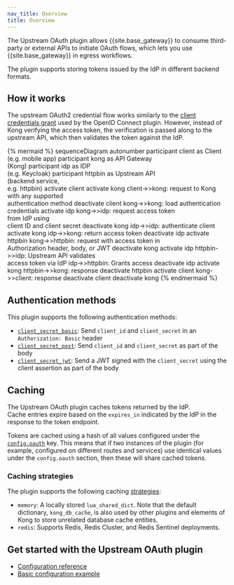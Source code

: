 ```yaml
---
nav_title: Overview
title: Overview
---
```


The Upstream OAuth plugin allows {{site.base_gateway}} to consume third-party or external APIs to initiate OAuth flows, which lets you use {{site.base_gateway}} in egress workflows.

The plugin supports storing tokens issued by the IdP in different backend formats.

## How it works

The upstream OAuth2 credential flow works similarly to the [client credentials grant](/hub/kong-inc/openid-connect/how-to/authentication/client-credentials/) used by the OpenID Connect plugin. However, instead of Kong verifying the access token, the verification is passed along to the upstream API, which then validates the token against the IdP.

<!--vale off-->

{% mermaid %}
sequenceDiagram
    autonumber
    participant client as Client <br>(e.g. mobile app)
    participant kong as API Gateway <br>(Kong)
    participant idp as IDP <br>(e.g. Keycloak)
    participant httpbin as Upstream API <br>(backend service,<br> e.g. httpbin)
    activate client
    activate kong
    client->>kong: request to Kong<br>with any supported<br> authentication method
    deactivate client
    kong->>kong: load authentication<br> credentials
    activate idp
    kong->>idp: request access token <br>from IdP using <br>client ID and client secret
    deactivate kong
    idp->>idp: authenticate client
    activate kong
    idp->>kong: return access token
    deactivate idp
    activate httpbin
    kong->>httpbin: request with access token in <br>Authorization header, body, or JWT
    deactivate kong
    activate idp
    httpbin->>idp: Upstream API validates <br> access token via IdP
    idp->>httpbin: Grants access
    deactivate idp
    activate kong
    httpbin->>kong: response
    deactivate httpbin
    activate client
    kong->>client: response
    deactivate client
    deactivate kong
{% endmermaid %}

<!--vale on-->


## Authentication methods

This plugin supports the following authentication methods:

* [`client_secret_basic`](/hub/kong-inc/upstream-oauth/configuration/#config-client_secret_basic): Send `client_id` and `client_secret` in an `Authorization: Basic` header
* [`client_secret_post`](/hub/kong-inc/upstream-oauth/configuration/#config-client_secret_basic): Send `client_id` and `client_secret` as part of the body
* [`client_secret_jwt`](/hub/kong-inc/upstream-oauth/configuration/#config-client_secret_basic): Send a JWT signed with the `client_secret` using the client assertion as part of the body

## Caching

The Upstream OAuth plugin caches tokens returned by the IdP.  
Cache entries expire based on the `expires_in` indicated by the IdP in the response to the token endpoint.

Tokens are cached using a hash of all values configured under the [`config.oauth`](/hub/kong-inc/upstream-oauth/configuration/#config-oauth) key.
This means that if two instances of the plugin (for example, configured on different routes and services) use identical values under the `config.oauth` section,
then these will share cached tokens.

### Caching strategies

The plugin supports the following caching [strategies](/hub/kong-inc/upstream-oauth/configuration/#config-stategy):

* `memory`: A locally stored `lua_shared_dict`. Note that the default dictionary, `kong_db_cache`, is also used by other plugins and elements of Kong to store unrelated database cache entities.
* `redis`: Supports Redis, Redis Cluster, and Redis Sentinel deployments.

## Get started with the Upstream OAuth plugin

* [Configuration reference](/hub/kong-inc/upstream-oauth/configuration/)
* [Basic configuration example](/hub/kong-inc/upstream-oauth/how-to/basic-example/)
